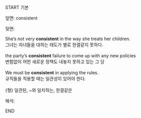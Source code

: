 START
기본

앞면:
consistent


뒷면:
<div>She’s not very <b>consistent</b> in the way she treats her children. </div><div>그녀는 자녀들을 대하는 태도가 별로 한결같지 못하다.</div><div><br></div><div><div>the party’s <b>consistent</b> failure to come up with any new policies </div><div>변함없이 어떤 새로운 정책도 내놓지 못하고 있는 그 당</div></div><div><br></div><div><div>We must be <strong>consistent</strong> in applying the rules. </div><div><div>규칙들을 적용할 때는 일관성이 있어야 한다.</div></div></div><div><br></div><div>{형} 일관된, ~와 일치하는, 한결같은</div>


해석:

END